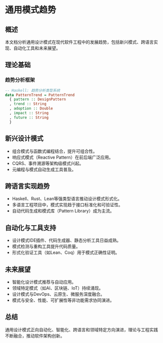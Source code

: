 # 通用模式趋势

## 概述

本文档分析通用设计模式在现代软件工程中的发展趋势，包括新兴模式、跨语言实现、自动化工具和未来展望。

## 理论基础

### 趋势分析框架

```haskell
-- Haskell: 趋势分析类型系统
data PatternTrend = PatternTrend
  { pattern :: DesignPattern
  , trend :: String
  , adoption :: Double
  , impact :: String
  , future :: String
  }
```

## 新兴设计模式

- 组合模式与函数式编程结合，提升可组合性。
- 响应式模式（Reactive Pattern）在前后端广泛应用。
- CQRS、事件溯源等架构级模式兴起。
- 元编程与模式自动生成工具普及。

## 跨语言实现趋势

- Haskell、Rust、Lean等强类型语言推动设计模式形式化。
- 多语言工程项目中，模式实现趋于接口标准化和可验证性。
- 自动代码生成和模式库（Pattern Library）成为主流。

## 自动化与工具支持

- 设计模式IDE插件、代码生成器、静态分析工具日益成熟。
- 模式检测与重构工具提升代码质量。
- 形式化验证工具（如Lean、Coq）用于模式正确性证明。

## 未来展望

- 智能化设计模式推荐与自动应用。
- 领域特定模式（如AI、区块链、IoT）持续涌现。
- 设计模式与DevOps、云原生、微服务深度融合。
- 模式与安全、性能、可扩展性等非功能需求协同演进。

## 总结

通用设计模式正向自动化、智能化、跨语言和领域特定方向演进，理论与工程实践不断融合，推动软件架构创新。
